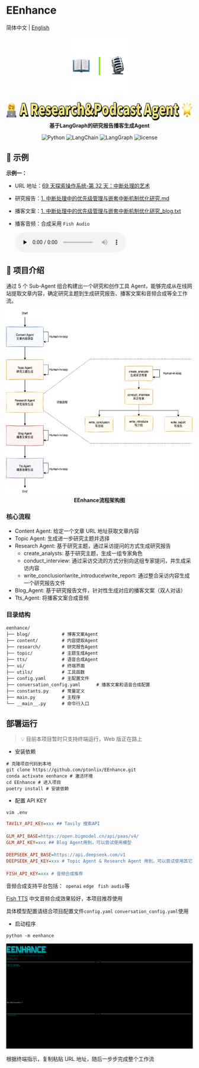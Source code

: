 # EEnhance

简体中文 | [English](README-en.md)

<p>
	<p align="center">
		<img height=160 src="./docs/pic/favicon.png">
	</p>
	<p align="center">
		<img height=50 src="./docs/pic/introduce.jpg"><br>
		<b face="雅黑">基于LangGraph的研究报告播客生成Agent</b>
	<p>
</p>
<p align="center">
<img alt="Python" src="https://img.shields.io/badge/Python-3.11.10%2B-blue"/>
<img alt="LangChain" src="https://img.shields.io/badge/LangChain-0.3.21+-yellowgreen"/>
<img alt="LangGraph" src="https://img.shields.io/badge/LangGraph-0.2.35+-yellow"/>
<img alt="license" src="https://img.shields.io/badge/license-MIT-lightgrey"/>
</p>

## 🌰 示例

**示例一：**

- URL 地址：[69 天探索操作系统-第 32 天：中断处理的艺术](https://juejin.cn/post/7458179892377042970)
- 研究报告：[1. 中断处理中的优先级管理与嵌套中断机制优化研究.md](./docs/demo/data/report/1.%20中断处理中的优先级管理与嵌套中断机制优化研究.md)
- 播客文案：[1. 中断处理中的优先级管理与嵌套中断机制优化研究\_blog.txt](./docs/demo/data/transcripts/1.%20中断处理中的优先级管理与嵌套中断机制优化研究_blog.txt)
- 播客音频：合成采用 `Fish Audio`

  <audio src="./docs/demo/data/audio/1.%20中断处理中的优先级管理与嵌套中断机制优化研究_blog_tts.mp3" preload="none" controls loop>
  1. 中断处理中的优先级管理与嵌套中断机制优化研究\_blog_tts
  </audio>

## 📖 项目介绍

通过 5 个 Sub-Agent 组合构建出一个研究和创作工具 Agent，能够完成从在线网站提取文章内容，确定研究主题到生成研究报告、播客文案和音频合成等全工作流。

<p align="center">
		<img height=500 src="./docs/pic/arch.png"><br>
		<b face="雅黑">EEnhance流程架构图</b>
<p>

### 核心流程

- Content Agent: 给定一个文章 URL 地址获取文章内容
- Topic Agent: 生成进一步研究主题并选择
- Research Agent: 基于研究主题，通过采访提问的方式生成研究报告
  - create_analysts: 基于研究主题，生成一组专家角色
  - conduct_interview: 通过采访交流的方式分别向这组专家提问，并生成采访内容
  - write_conclusion\write_introduce\write_report: 通过整合采访内容生成一个研究报告文件
- Blog_Agent: 基于研究报告文件，针对性生成对应的播客文案（双人对话）
- Tts_Agent: 将播客文案合成音频

### 目录结构

```shell
eenhance/
├── blog/            # 博客文案Agent
├── content/         # 内容提取Agent
├── research/        # 研究报告Agent
├── topic/           # 主题生成Agent
├── tts/             # 语音合成Agent
├── ui/              # 终端界面
├── utils/           # 工具函数
├── config.yaml      # 主配置文件
├── conversation_config.yaml      # 播客文案和语音合成配置
├── constants.py     # 常量定义
├── main.py          # 主程序
└── __main__.py      # 命令行入口
```

## 部署运行

> 💡 目前本项目暂时只支持终端运行，Web 版正在路上

- 安装依赖

```shell
# 克隆项目代码到本地
git clone https://github.com/ptonlix/EEnhance.git
conda activate eenhance # 激活环境
cd EEnhance # 进入项目
poetry install # 安装依赖
```

- 配置 API KEY

```shell
vim .env
```

```ini
TAVILY_API_KEY=xxx ## Tavily 搜索API

GLM_API_BASE=https://open.bigmodel.cn/api/paas/v4/
GLM_API_KEY=xxx ## Blog Agent用到，可以尝试使用模型

DEEPSEEK_API_BASE=https://api.deepseek.com/v1
DEEPSEEK_API_KEY=xxx # Topic Agent & Research Agent 用到，可以尝试使用其它模型

FISH_API_KEY=xxx # 音频合成推荐
```

音频合成支持平台包括：` openai` `edge ` `fish audio`等

[Fish TTS](https://fish.audio/zh-CN/) 中文音频合成效果较好，本项目推荐使用

具体模型配置请结合项目配置文件`config.yaml` `conversation_config.yaml`使用

- 启动程序

```shell
python -m eenhance
```

![演示](./docs/pic/image.png)

根据终端指示，复制粘贴 URL 地址，随后一步步完成整个工作流
